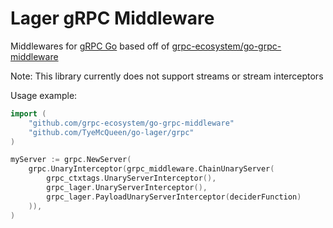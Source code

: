 Lager gRPC Middleware
==

Middlewares for [gRPC Go](https://github.com/grpc/grpc-go) based off of [grpc-ecosystem/go-grpc-middleware](https://github.com/grpc-ecosystem/go-grpc-middleware)

Note: This library currently does not support streams or stream interceptors

Usage example:

```go
import (
    "github.com/grpc-ecosystem/go-grpc-middleware"
    "github.com/TyeMcQueen/go-lager/grpc"
)

myServer := grpc.NewServer(
    grpc.UnaryInterceptor(grpc_middleware.ChainUnaryServer(
        grpc_ctxtags.UnaryServerInterceptor(),
        grpc_lager.UnaryServerInterceptor(),
        grpc_lager.PayloadUnaryServerInterceptor(deciderFunction)
    )),
)
```
